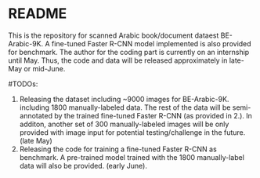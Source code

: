 # README 
This is the repository for scanned Arabic book/document dataest BE-Arabic-9K. A fine-tuned Faster R-CNN model implemented is also provided for benchmark. The author for the coding part is currently on an internship until May. Thus, the code and data will be released approximately in late-May or mid-June.

#TODOs:
1. Releasing the dataset including ~9000 images for BE-Arabic-9K. including 1800 manually-labeled data. The rest of the data will be semi-annotated by the trained fine-tuned Faster R-CNN (as provided in 2.). In additon, another set of 300 manually-labeled images will be only provided with image input for potential testing/challenge in the future. (late May)
2. Releasing the code for training a fine-tuned Faster R-CNN as benchmark. A pre-trained model trained with the 1800 manually-label data will also be provided. (early June).
